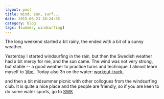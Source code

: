 ```yaml
---
layout: post
title: Wind, sun, surf...
date: 2015-06-21 20:24:35
category: blog
tags: [summer, windsurfing]
---
```


The long weekend started a bit rainy, the ended with a bit
of a sunny weather.

Yesterday I started windsurfing in the rain, but then the
Swedish weather had a bit mercy for me, and the sun came.
The wind was not very strong, but stable -- a good weather
to practice turns and technique. I almost learn myself to
['jibe'](https://www.youtube.com/watch?v=XecVsTGLXTk). Today also 3h on the water:
[workout-track](http://www.sports-tracker.com/workout/przemekrz/5586d973e4b094b774fc6265),

and then a bit midsummer picnic with other collogues from the
windsurfing club. It is quite a nice place and the people
are friendly, so if you are keen to do some water sports, go
to [SWK](http://www.swk.se/)
